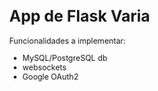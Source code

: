 # App de Flask Varia

Funcionalidades a implementar:
- MySQL/PostgreSQL db
- websockets
- Google OAuth2